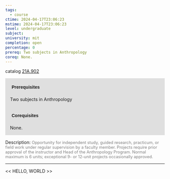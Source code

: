 ```yaml
---
tags:
  - course
ctime: 2024-04-17T23:06:23
mstime: 2024-04-17T23:06:23
level: undergraduate
subject: 
university: mit
completion: open
percentage: 0
prereq: Two subjects in Anthropology
coreq: None.
---
```


catalog [21A.902](http://student.mit.edu/catalog/m21Aa.html#21A.902)

<span style="display: block; padding: 15px; background-color: rgb(100, 100, 100, 0.2);"><font id="m_prereq2131_0" style="display: block; font-family: Arial, sans-serif; font-weight: bold; padding: 5px">Prerequisites</font><br><span id="prereq2131_0">Two subjects in Anthropology</span></span>
<span style="display: block; padding: 15px; background-color: rgb(100, 100, 100, 0.2);"><font id="m_coreq2131_0" style="display: block; font-family: Arial, sans-serif; font-weight: bold; padding: 5px">Corequisites</font><br><span id="coreq2131_0">None.</span></span>

<font style="">Description:</font>
<font style="color: grey; font-size: 0.8rem;">Opportunity for independent study, guided research, practicum, or field work under regular supervision by a faculty member. Projects require prior approval of the instructor and Head of the Anthropology Program. Normal maximum is 6 units; exceptional 9- or 12-unit projects occasionally approved.</font>



---

<< HELLO, WORLD >>
